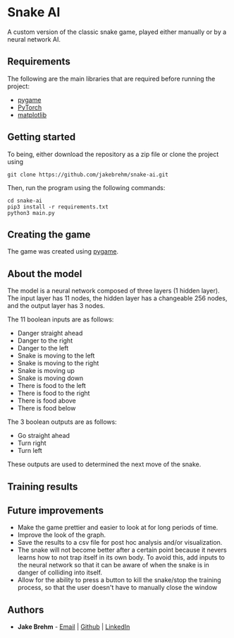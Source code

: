 # Snake AI

A custom version of the classic snake game, played either manually or by a neural network AI.

## Requirements

The following are the main libraries that are required before running the project:

- [pygame](https://github.com/pygame/pygame)
- [PyTorch](https://github.com/pytorch/pytorch)
- [matplotlib](https://github.com/matplotlib/matplotlib)

## Getting started

To being, either download the repository as a zip file or clone the project using
```
git clone https://github.com/jakebrehm/snake-ai.git
```

Then, run the program using the following commands:
```
cd snake-ai
pip3 install -r requirements.txt
python3 main.py
```

## Creating the game

The game was created using [pygame](https://github.com/pygame/pygame).

## About the model

The model is a neural network composed of three layers (1 hidden layer). The input layer has 11 nodes, the hidden layer has a changeable 256 nodes, and the output layer has 3 nodes.

The 11 boolean inputs are as follows:
- Danger straight ahead
- Danger to the right
- Danger to the left
- Snake is moving to the left
- Snake is moving to the right
- Snake is moving up
- Snake is moving down
- There is food to the left
- There is food to the right
- There is food above
- There is food below

The 3 boolean outputs are as follows:
- Go straight ahead
- Turn right
- Turn left

These outputs are used to determined the next move of the snake.

## Training results

## Future improvements

- Make the game prettier and easier to look at for long periods of time.
- Improve the look of the graph.
- Save the results to a csv file for post hoc analysis and/or visualization.
- The snake will not become better after a certain point because it nevers learns how to not trap itself in its own body. To avoid this, add inputs to the neural network so that it can be aware of when the snake is in danger of colliding into itself.
- Allow for the ability to press a button to kill the snake/stop the training process, so that the user doesn't have to manually close the window

## Authors

- **Jake Brehm** - [Email](mailto:mail@jakebrehm.com) | [Github](http://github.com/jakebrehm) | [LinkedIn](http://linkedin.com/in/jacobbrehm)
